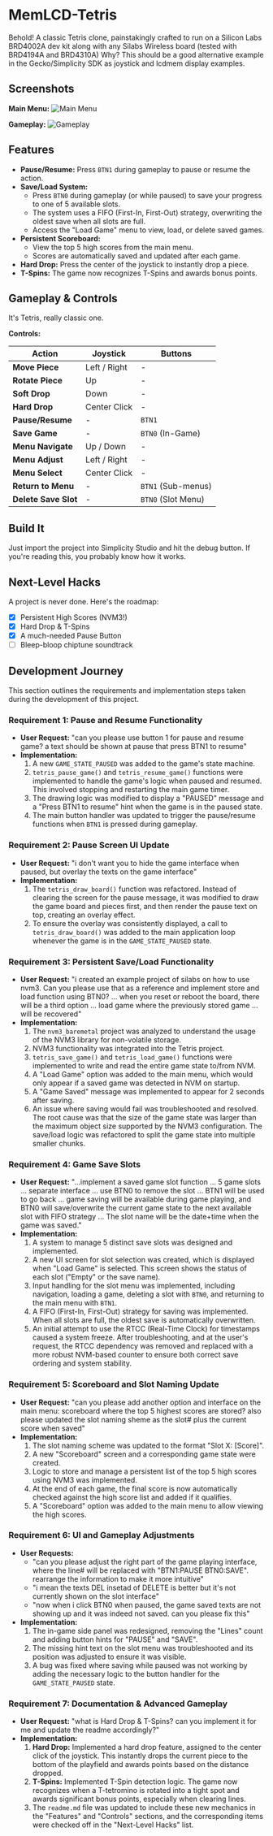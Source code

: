 # MemLCD-Tetris

Behold! A classic Tetris clone, painstakingly crafted to run on a Silicon Labs BRD4002A dev kit along with any Silabs Wireless board (tested with BRD4194A and BRD4310A) Why? This should be a good alternative example in the Gecko/Simplicity SDK as joystick and lcdmem display examples.

## Screenshots

**Main Menu:**
![Main Menu](./images/01_main_menu.jpg)

**Gameplay:**
![Gameplay](./images/02_game_playing.jpg)

## Features

*   **Pause/Resume:** Press `BTN1` during gameplay to pause or resume the action.
*   **Save/Load System:**
    *   Press `BTN0` during gameplay (or while paused) to save your progress to one of 5 available slots.
    *   The system uses a FIFO (First-In, First-Out) strategy, overwriting the oldest save when all slots are full.
    *   Access the "Load Game" menu to view, load, or delete saved games.
*   **Persistent Scoreboard:**
    *   View the top 5 high scores from the main menu.
    *   Scores are automatically saved and updated after each game.
*   **Hard Drop:** Press the center of the joystick to instantly drop a piece.
*   **T-Spins:** The game now recognizes T-Spins and awards bonus points.

## Gameplay & Controls

It's Tetris, really classic one.

**Controls:**

| Action                   | Joystick     | Buttons              |
| -------------------------- | ------------ | -------------------- |
| **Move Piece**           | Left / Right | -                    |
| **Rotate Piece**         | Up           | -                    |
| **Soft Drop**            | Down         | -                    |
| **Hard Drop**            | Center Click | -                    |
| **Pause/Resume**         | -            | `BTN1`               |
| **Save Game**            | -            | `BTN0` (In-Game)     |
| **Menu Navigate**        | Up / Down    | -                    |
| **Menu Adjust**          | Left / Right | -                    |
| **Menu Select**          | Center Click | -                    |
| **Return to Menu**       | -            | `BTN1` (Sub-menus)   |
| **Delete Save Slot**     | -            | `BTN0` (Slot Menu)   |

## Build It

Just import the project into Simplicity Studio and hit the debug button. If you're reading this, you probably know how it works.

## Next-Level Hacks

A project is never done. Here's the roadmap:

- [x] Persistent High Scores (NVM3!)
- [x] Hard Drop & T-Spins
- [x] A much-needed Pause Button
- [ ] Bleep-bloop chiptune soundtrack

## Development Journey

This section outlines the requirements and implementation steps taken during the development of this project.

### Requirement 1: Pause and Resume Functionality

*   **User Request:** "can you please use button 1 for pause and resume game? a text should be shown at pause that press BTN1 to resume"
*   **Implementation:**
    1.  A new `GAME_STATE_PAUSED` was added to the game's state machine.
    2.  `tetris_pause_game()` and `tetris_resume_game()` functions were implemented to handle the game's logic when paused and resumed. This involved stopping and restarting the main game timer.
    3.  The drawing logic was modified to display a "PAUSED" message and a "Press BTN1 to resume" hint when the game is in the paused state.
    4.  The main button handler was updated to trigger the pause/resume functions when `BTN1` is pressed during gameplay.

### Requirement 2: Pause Screen UI Update

*   **User Request:** "i don't want you to hide the game interface when paused, but overlay the texts on the game interface"
*   **Implementation:**
    1.  The `tetris_draw_board()` function was refactored. Instead of clearing the screen for the pause message, it was modified to draw the game board and pieces first, and then render the pause text on top, creating an overlay effect.
    2.  To ensure the overlay was consistently displayed, a call to `tetris_draw_board()` was added to the main application loop whenever the game is in the `GAME_STATE_PAUSED` state.

### Requirement 3: Persistent Save/Load Functionality

*   **User Request:** "i created an example project of silabs on how to use nvm3. Can you please use that as a reference and implement store and load function using BTN0? ... when you reset or reboot the board, there will be a third option ... load game where the previously stored game ... will be recovered"
*   **Implementation:**
    1.  The `nvm3_baremetal` project was analyzed to understand the usage of the NVM3 library for non-volatile storage.
    2.  NVM3 functionality was integrated into the Tetris project.
    3.  `tetris_save_game()` and `tetris_load_game()` functions were implemented to write and read the entire game state to/from NVM.
    4.  A "Load Game" option was added to the main menu, which would only appear if a saved game was detected in NVM on startup.
    5.  A "Game Saved" message was implemented to appear for 2 seconds after saving.
    6.  An issue where saving would fail was troubleshooted and resolved. The root cause was that the size of the game state was larger than the maximum object size supported by the NVM3 configuration. The save/load logic was refactored to split the game state into multiple smaller chunks.

### Requirement 4: Game Save Slots

*   **User Request:** "...implement a saved game slot function ... 5 game slots ... separate interface ... use BTN0 to remove the slot ... BTN1 will be used to go back ... game saving will be available during game playing, and BTN0 will save/overwrite the current game state to the next available slot with FIFO strategy ... The slot name will be the date+time when the game was saved."
*   **Implementation:**
    1.  A system to manage 5 distinct save slots was designed and implemented.
    2.  A new UI screen for slot selection was created, which is displayed when "Load Game" is selected. This screen shows the status of each slot ("Empty" or the save name).
    3.  Input handling for the slot menu was implemented, including navigation, loading a game, deleting a slot with `BTN0`, and returning to the main menu with `BTN1`.
    4.  A FIFO (First-In, First-Out) strategy for saving was implemented. When all slots are full, the oldest save is automatically overwritten.
    5.  An initial attempt to use the RTCC (Real-Time Clock) for timestamps caused a system freeze. After troubleshooting, and at the user's request, the RTCC dependency was removed and replaced with a more robust NVM-based counter to ensure both correct save ordering and system stability.

### Requirement 5: Scoreboard and Slot Naming Update

*   **User Request:** "can you please add another option and interface on the main menu: scoreboard where the top 5 highest scores are stored? also please updated the slot naming sheme as the slot# plus the current score when saved"
*   **Implementation:**
    1.  The slot naming scheme was updated to the format "Slot X: [Score]".
    2.  A new "Scoreboard" screen and a corresponding game state were created.
    3.  Logic to store and manage a persistent list of the top 5 high scores using NVM3 was implemented.
    4.  At the end of each game, the final score is now automatically checked against the high score list and added if it qualifies.
    5.  A "Scoreboard" option was added to the main menu to allow viewing the high scores.

### Requirement 6: UI and Gameplay Adjustments

*   **User Requests:**
    *   "can you please adjust the right part of the game playing interface, where the line# will be replaced with "BTN1:PAUSE BTN0:SAVE". rearrange the information to make it more intuitive"
    *   "i mean the texts DEL insetad of DELETE is better but it's not currently shown on the slot interface"
    *   "now when i click BTN0 when paused, the game saved texts are not showing up and it was indeed not saved. can you please fix this"
*   **Implementation:**
    1.  The in-game side panel was redesigned, removing the "Lines" count and adding button hints for "PAUSE" and "SAVE".
    2.  The missing hint text on the slot menu was troubleshooted and its position was adjusted to ensure it was visible.
    3.  A bug was fixed where saving while paused was not working by adding the necessary logic to the button handler for the `GAME_STATE_PAUSED` state.

### Requirement 7: Documentation & Advanced Gameplay

*   **User Request:** "what is Hard Drop & T-Spins? can you implement it for me and update the readme accordingly?"
*   **Implementation:**
    1.  **Hard Drop:** Implemented a hard drop feature, assigned to the center click of the joystick. This instantly drops the current piece to the bottom of the playfield and awards points based on the distance dropped.
    2.  **T-Spins:** Implemented T-Spin detection logic. The game now recognizes when a T-tetromino is rotated into a tight spot and awards significant bonus points, especially when clearing lines.
    3.  The `readme.md` file was updated to include these new mechanics in the "Features" and "Controls" sections, and the corresponding items were checked off in the "Next-Level Hacks" list.